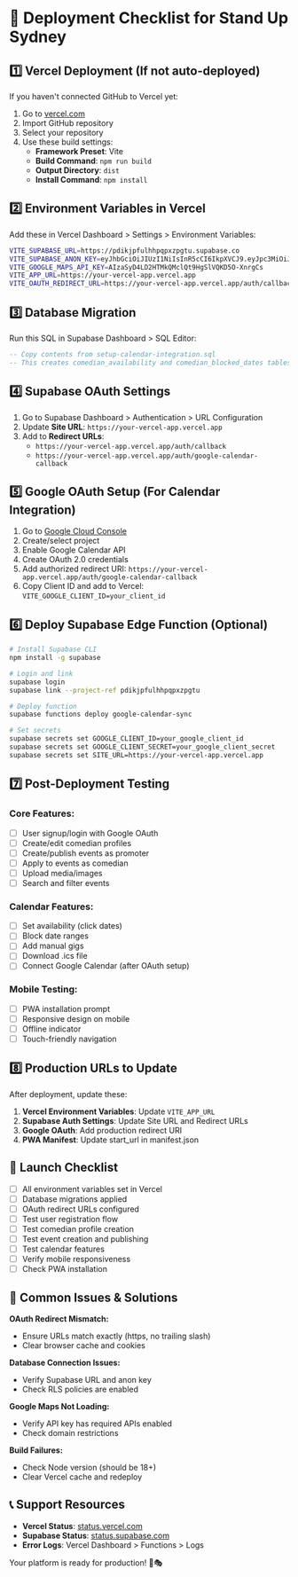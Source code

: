 # 🚀 Deployment Checklist for Stand Up Sydney

## 1️⃣ **Vercel Deployment** (If not auto-deployed)

If you haven't connected GitHub to Vercel yet:
1. Go to [vercel.com](https://vercel.com)
2. Import GitHub repository
3. Select your repository
4. Use these build settings:
   - **Framework Preset**: Vite
   - **Build Command**: `npm run build`
   - **Output Directory**: `dist`
   - **Install Command**: `npm install`

## 2️⃣ **Environment Variables in Vercel**

Add these in Vercel Dashboard > Settings > Environment Variables:

```bash
VITE_SUPABASE_URL=https://pdikjpfulhhpqpxzpgtu.supabase.co
VITE_SUPABASE_ANON_KEY=eyJhbGciOiJIUzI1NiIsInR5cCI6IkpXVCJ9.eyJpc3MiOiJzdXBhYmFzZSIsInJlZiI6InBkaWtqcGZ1bGhocHFweHpwZ3R1Iiwicm9sZSI6ImFub24iLCJpYXQiOjE3NTAyNjY4NjEsImV4cCI6MjA2NTg0Mjg2MX0.5L8mD4I3MP22p8bcGUFo6EiVHesfvahfYpPPXjGdy54
VITE_GOOGLE_MAPS_API_KEY=AIzaSyD4LD2HTMkQMclQt9HgSlVQKD5O-XnrgCs
VITE_APP_URL=https://your-vercel-app.vercel.app
VITE_OAUTH_REDIRECT_URL=https://your-vercel-app.vercel.app/auth/callback
```

## 3️⃣ **Database Migration**

Run this SQL in Supabase Dashboard > SQL Editor:

```sql
-- Copy contents from setup-calendar-integration.sql
-- This creates comedian_availability and comedian_blocked_dates tables
```

## 4️⃣ **Supabase OAuth Settings**

1. Go to Supabase Dashboard > Authentication > URL Configuration
2. Update **Site URL**: `https://your-vercel-app.vercel.app`
3. Add to **Redirect URLs**:
   - `https://your-vercel-app.vercel.app/auth/callback`
   - `https://your-vercel-app.vercel.app/auth/google-calendar-callback`

## 5️⃣ **Google OAuth Setup** (For Calendar Integration)

1. Go to [Google Cloud Console](https://console.cloud.google.com)
2. Create/select project
3. Enable Google Calendar API
4. Create OAuth 2.0 credentials
5. Add authorized redirect URI: `https://your-vercel-app.vercel.app/auth/google-calendar-callback`
6. Copy Client ID and add to Vercel: `VITE_GOOGLE_CLIENT_ID=your_client_id`

## 6️⃣ **Deploy Supabase Edge Function** (Optional)

```bash
# Install Supabase CLI
npm install -g supabase

# Login and link
supabase login
supabase link --project-ref pdikjpfulhhpqpxzpgtu

# Deploy function
supabase functions deploy google-calendar-sync

# Set secrets
supabase secrets set GOOGLE_CLIENT_ID=your_google_client_id
supabase secrets set GOOGLE_CLIENT_SECRET=your_google_client_secret
supabase secrets set SITE_URL=https://your-vercel-app.vercel.app
```

## 7️⃣ **Post-Deployment Testing**

### Core Features:
- [ ] User signup/login with Google OAuth
- [ ] Create/edit comedian profiles
- [ ] Create/publish events as promoter
- [ ] Apply to events as comedian
- [ ] Upload media/images
- [ ] Search and filter events

### Calendar Features:
- [ ] Set availability (click dates)
- [ ] Block date ranges
- [ ] Add manual gigs
- [ ] Download .ics file
- [ ] Connect Google Calendar (after OAuth setup)

### Mobile Testing:
- [ ] PWA installation prompt
- [ ] Responsive design on mobile
- [ ] Offline indicator
- [ ] Touch-friendly navigation

## 8️⃣ **Production URLs to Update**

After deployment, update these:
1. **Vercel Environment Variables**: Update `VITE_APP_URL`
2. **Supabase Auth Settings**: Update Site URL and Redirect URLs
3. **Google OAuth**: Add production redirect URI
4. **PWA Manifest**: Update start_url in manifest.json

## 🎉 **Launch Checklist**

- [ ] All environment variables set in Vercel
- [ ] Database migrations applied
- [ ] OAuth redirect URLs configured
- [ ] Test user registration flow
- [ ] Test comedian profile creation
- [ ] Test event creation and publishing
- [ ] Test calendar features
- [ ] Verify mobile responsiveness
- [ ] Check PWA installation

## 🚨 **Common Issues & Solutions**

**OAuth Redirect Mismatch:**
- Ensure URLs match exactly (https, no trailing slash)
- Clear browser cache and cookies

**Database Connection Issues:**
- Verify Supabase URL and anon key
- Check RLS policies are enabled

**Google Maps Not Loading:**
- Verify API key has required APIs enabled
- Check domain restrictions

**Build Failures:**
- Check Node version (should be 18+)
- Clear Vercel cache and redeploy

## 📞 **Support Resources**

- **Vercel Status**: [status.vercel.com](https://status.vercel.com)
- **Supabase Status**: [status.supabase.com](https://status.supabase.com)
- **Error Logs**: Vercel Dashboard > Functions > Logs

Your platform is ready for production! 🚀🎭